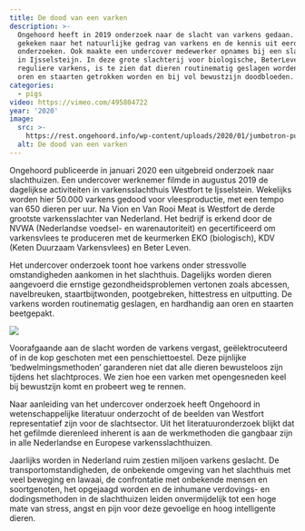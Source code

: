 ```yaml
---
title: De dood van een varken
description: >-
  Ongehoord heeft in 2019 onderzoek naar de slacht van varkens gedaan. Er is
  gekeken naar het natuurlijke gedrag van varkens en de kennis uit eerdere
  onderzoeken. Ook maakte een undercover medewerker opnames bij een slachthuis
  in Ijsselsteijn. In deze grote slachterij voor biologische, BeterLeven en
  reguliere varkens, is te zien dat dieren routinematig geslagen worden, aan hun
  oren en staarten getrokken worden en bij vol bewustzijn doodbloeden.
categories:
  - pigs
video: https://vimeo.com/495804722
year: '2020'
image:
  src: >-
    https://rest.ongehoord.info/wp-content/uploads/2020/01/jumbotron-publication-january-1.jpg
  alt: De dood van een varken
---
```

Ongehoord publiceerde in januari 2020 een uitgebreid onderzoek naar slachthuizen. Een undercover werknemer filmde in augustus 2019 de dagelijkse activiteiten in varkensslachthuis Westfort te Ijsselstein. Wekelijks worden hier 50.000 varkens gedood voor vleesproductie, met een tempo van 650 dieren per uur. Na Vion en Van Rooi Meat is Westfort de derde grootste varkensslachter van Nederland. Het bedrijf is erkend door de NVWA (Nederlandse voedsel- en warenautoriteit) en gecertificeerd om varkensvlees te produceren met de keurmerken EKO (biologisch), KDV (Keten Duurzaam Varkensvlees) en Beter Leven.

Het undercover onderzoek toont hoe varkens onder stressvolle omstandigheden aankomen in het slachthuis. Dagelijks worden dieren aangevoerd die ernstige gezondheidsproblemen vertonen zoals abcessen, navelbreuken, staartbijtwonden, pootgebreken, hittestress en uitputting. De varkens worden routinematig geslagen, en hardhandig aan oren en staarten beetgepakt.

![](https://rest.ongehoord.info/wp-content/uploads/2020/01/ziekevarkens-1024x576.jpg)

Voorafgaande aan de slacht worden de varkens vergast, geëlektrocuteerd of in de kop geschoten met een penschiettoestel. Deze pijnlijke ‘bedwelmingsmethoden’ garanderen niet dat alle dieren bewusteloos zijn tijdens het slachtproces. We zien hoe een varken met opengesneden keel bij bewustzijn komt en probeert weg te rennen.

Naar aanleiding van het undercover onderzoek heeft Ongehoord in wetenschappelijke literatuur onderzocht of de beelden van Westfort representatief zijn voor de slachtsector. Uit het literatuuronderzoek blijkt dat het gefilmde dierenleed inherent is aan de werkmethoden die gangbaar zijn in alle Nederlandse en Europese varkensslachthuizen.

Jaarlijks worden in Nederland ruim zestien miljoen varkens geslacht. De transportomstandigheden, de onbekende omgeving van het slachthuis met veel beweging en lawaai, de confrontatie met onbekende mensen en soortgenoten, het opgejaagd worden en de inhumane verdovings- en dodingsmethoden in de slachthuizen leiden onvermijdelijk tot een hoge mate van stress, angst en pijn voor deze gevoelige en hoog intelligente dieren.